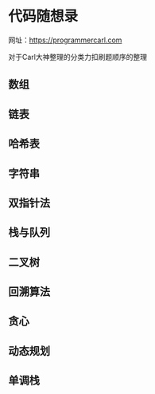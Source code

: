 # 代码随想录
网址：https://programmercarl.com

对于Carl大神整理的分类力扣刷题顺序的整理
## 数组
## 链表
## 哈希表
## 字符串
## 双指针法
## 栈与队列
## 二叉树
## 回溯算法
## 贪心
## 动态规划
## 单调栈
